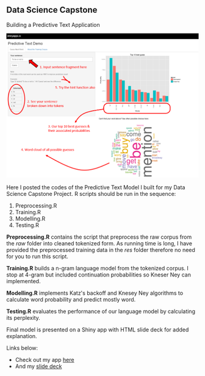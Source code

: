 ## Data Science Capstone
Building a Predictive Text Application

![screenshot](SlideDeck/shinyApp.PNG)

Here I posted the codes of the Predictive Text Model I built for my Data Science Capstone Project. R scripts should be run in the sequence:

1. Preprocessing.R
2. Training.R
3. Modelling.R
4. Testing.R

**Preprocessing.R** contains the script that preprocess the raw corpus from the *raw* folder into cleaned tokenized form. As running time is long, I have provided the preprocessed training data in the *res* folder therefore no need for you to run this script.

**Training.R** builds a n-gram language model from the tokenized corpus. I stop at 4-gram but included continuation probabilities so Kneser Ney can implemented.

**Modelling.R** implements Katz's backoff and Knesey Ney algorithms to calculate word probability and predict mostly word.

**Testing.R** evaluates the performance of our language model by calculating its perplexity.

Final model is presented on a Shiny app with HTML slide deck for added explanation.

Links below:
- Check out my app [here](https://yongjun21.shinyapps.io/PredictiveTextDemo)
- And my [slide deck](https://rpubs.com/yongjun21/CapstoneProjectFinalPres)
